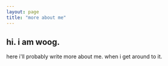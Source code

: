 ```yaml
---
layout: page
title: "more about me"
---
```


## hi. i am woog.

here i'll probably write more about me. when i get around to it.
